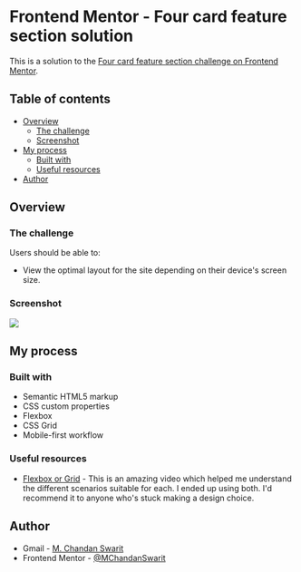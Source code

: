 # Frontend Mentor - Four card feature section solution

This is a solution to the [Four card feature section challenge on Frontend Mentor](https://www.frontendmentor.io/challenges/four-card-feature-section-weK1eFYK).

## Table of contents

- [Overview](#overview)
  - [The challenge](#the-challenge)
  - [Screenshot](#screenshot)
- [My process](#my-process)
  - [Built with](#built-with)
  - [Useful resources](#useful-resources)
- [Author](#author)

## Overview

### The challenge

Users should be able to:

- View the optimal layout for the site depending on their device's screen size.

### Screenshot

![](./screenshot.png)

## My process

### Built with

- Semantic HTML5 markup
- CSS custom properties
- Flexbox
- CSS Grid
- Mobile-first workflow

### Useful resources

- [Flexbox or Grid](https://www.youtube.com/watch?v=3elGSZSWTbM) - This is an amazing video which helped me understand the different scenarios suitable for each. I ended up using both. I'd recommend it to anyone who's stuck making a design choice.

## Author

- Gmail - [M. Chandan Swarit](chandanswarit2804@gmail.com)
- Frontend Mentor - [@MChandanSwarit](https://www.frontendmentor.io/profile/MChandanSwarit)